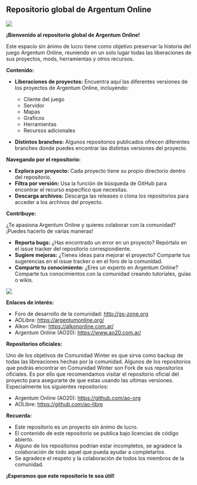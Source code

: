 ## Repositorio global de Argentum Online

<img src="https://i.imgur.com/qFJ6EoN.png"></img>

**¡Bienvenido al repositorio global de Argentum Online!**

Este espacio sin ánimo de lucro tiene como objetivo preservar la historia del juego Argentum Online, reuniendo en un solo lugar todas las liberaciones de sus proyectos, mods, herramientas y otros recursos.

**Contenido:**

* **Liberaciones de proyectos:** Encuentra aquí las diferentes versiones de los proyectos de Argentum Online, incluyendo:
    * Cliente del juego
    * Servidor
    * Mapas
    * Graficos
    * Herramientas
    * Recursos adicionales

* **Distintos branches:** Algunos repositorios publicados ofrecen diferentes branches donde puedes encontrar las distintas versiones del proyecto.

**Navegando por el repositorio:**

* **Explora por proyecto:** Cada proyecto tiene su propio directorio dentro del repositorio.
* **Filtra por versión:** Usa la función de búsqueda de GitHub para encontrar el recurso específico que necesitas.
* **Descarga archivos:** Descarga las releases o clona los repositorios para acceder a los archivos del proyecto.

**Contribuye:**

¿Te apasiona Argentum Online y quieres colaborar con la comunidad? ¡Puedes hacerlo de varias maneras!

* **Reporta bugs:** ¿Has encontrado un error en un proyecto? Repórtalo en el issue tracker del repositorio correspondiente.
* **Sugiere mejoras:** ¿Tienes ideas para mejorar el proyecto? Comparte tus sugerencias en el issue tracker o en el foro de la comunidad.
* **Comparte tu conocimiento:** ¿Eres un experto en Argentum Online? Comparte tus conocimientos con la comunidad creando tutoriales, guías o wikis.

<img src="https://i.imgur.com/zpWmR4l.png"></img>

**Enlaces de interés:**
* Foro de desarrollo de la comunidad: http://gs-zone.org
* AOLibre: https://argentumonline.org/
* Alkon Online: https://alkononline.com.ar/
* Argentum Online (AO20): https://www.ao20.com.ar/

**Repositorios oficiales:**

Uno de los objetivos de Comunidad Winter es que sirva como backup de todas las libreaciones hechas por la comunidad. Algunos de los repositorios que podrás encontrar en Comunidad Winter son Fork de sus repositorios oficiales.
Es por ello que recomendamos visitar el repositorio oficial del proyecto para asegurarte de que estas usando las ultimas versiones. Especialmente los siguientes repositorios:

* Argentum Online (AO20): https://github.com/ao-org
* AOLibre: https://github.com/ao-libre

**Recuerda:**

* Este repositorio es un proyecto sin ánimo de lucro.
* El contenido de este repositorio se publica bajo licencias de código abierto.
* Alguno de los repositorios podrían estar incompletos, se agradece la colaboración de todo aquel que pueda ayudar a completarlos.
* Se agradece el respeto y la colaboración de todos los miembros de la comunidad.

**¡Esperamos que este repositorio te sea útil!**
